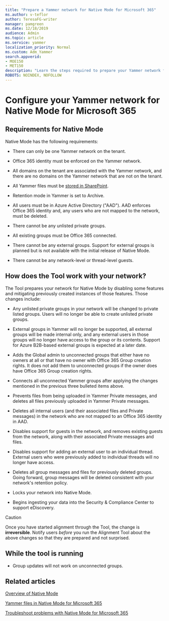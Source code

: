 ```yaml
---
title: "Prepare a Yammer network for Native Mode for Microsoft 365"
ms.author: v-teflor
author: TeresaFG-writer
manager: pamgreen
ms.date: 12/18/2019
audience: Admin
ms.topic: article
ms.service: yammer
localization_priority: Normal
ms.custom: Adm_Yammer
search.appverid: 
- MOE150
- MET150
description: "Learn the steps required to prepare your Yammer network for Native Mode for Microsoft 365."
ROBOTS: NOINDEX, NOFOLLOW 
---
```


# Configure your Yammer network for Native Mode for Microsoft 365

## Requirements for Native Mode

Native Mode has the following requirements:

- There can only be one Yammer network on the tenant.

- Office 365 identity must be enforced on the Yammer network.

- All domains on the tenant are associated with the Yammer network, and there are no domains on the Yammer network that are not on the tenant.

- All Yammer files must be [stored in SharePoint](https://go.microsoft.com/fwlink/?linkid=2111253).

- Retention mode in Yammer is set to Archive.

- All users must be in Azure Active Directory ("AAD"). AAD enforces Office 365 identity and, any users who are not mapped to the network, must be deleted.

- There cannot be any unlisted private groups.

- All existing groups must be Office 365 connected.

- There cannot be any external groups. Support for external groups is planned but is not available with the initial release of Native Mode.

- There cannot be any network-level or thread-level guests.

## How does the Tool work with your network?

The Tool prepares your network for Native Mode by disabling some features and mitigating previously created instances of those features. Those changes include:

- Any unlisted private groups in your network will be changed to private listed groups. Users will no longer be able to create unlisted private groups.

- External groups in Yammer will no longer be supported, all external groups will be made internal only, and any external users in those groups will no longer have access to the group or its contents. Support for Azure B2B-based external groups is expected at a later date.

- Adds the Global admin to unconnected groups that either have no owners at all or that have no owner with Office 365 Group creation rights. It does not add them to unconnected groups if the owner does have Office 365 Group creation rights.

- Connects all unconnected Yammer groups after applying the changes mentioned in the previous three bulleted items above.

- Prevents files from being uploaded in Yammer Private messages, and deletes all files previously uploaded in Yammer Private messages.

- Deletes all internal users (and their associated files and Private messages) in the network who are not mapped to an Office 365 identity in AAD.

- Disables support for guests in the network, and removes existing guests from the network, along with their associated Private messages and files.

- Disables support for adding an external user to an individual thread. External users who were previously added to individual threads will no longer have access.

- Deletes all group messages and files for previously deleted groups. Going forward, group messages will be deleted consistent with your network's retention policy.

- Locks your network into Native Mode.

- Begins ingesting your data into the Security & Compliance Center to support eDiscovery.

>[!CAUTION]
> Once you have started alignment through the Tool, the change is **irreversible**.
> Notify users *before* you run the Alignment Tool about the above changes so that they are prepared and not surprised.

## While the tool is running

- Group updates will not work on unconnected groups.

## Related articles

[Overview of Native Mode](overview-native-mode.md)

[Yammer files in Native Mode for Microsoft 365](files-in-native-mode.md)

[Troubleshoot problems with Native Mode for Microsoft 365](../troubleshoot-problems/troubleshoot-native-mode.md)
